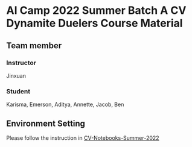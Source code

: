# AI Camp 2022 Summer Batch A CV Dynamite Duelers Course Material

## Team member

### Instructor
Jinxuan

### Student
Karisma, Emerson, Aditya, Annette, Jacob, Ben

## Environment Setting
Please follow the instruction in [CV-Notebooks-Summer-2022](https://github.com/organization-x/CV-Notebooks-Summer-2022)
